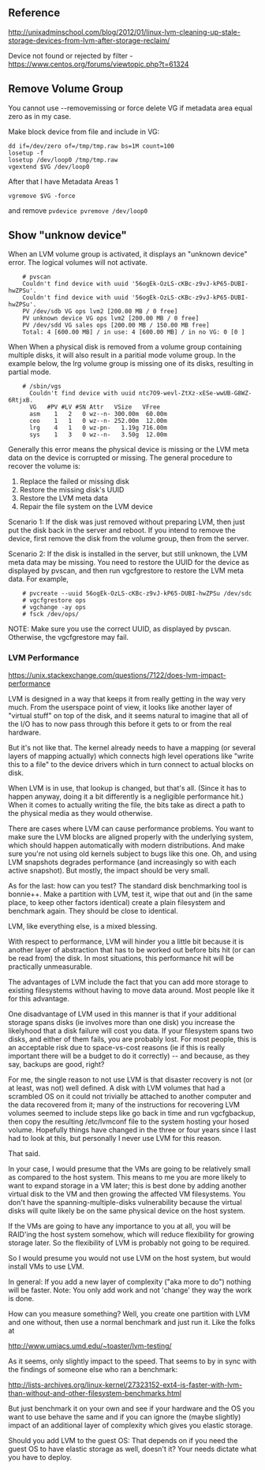 ## Reference

http://unixadminschool.com/blog/2012/01/linux-lvm-cleaning-up-stale-storage-devices-from-lvm-after-storage-reclaim/

Device not found or rejected by filter - https://www.centos.org/forums/viewtopic.php?t=61324

## Remove Volume Group

You cannot use --removemissing or force delete VG if metadata area equal zero as in my case.

Make block device from file and include in VG:

```
dd if=/dev/zero of=/tmp/tmp.raw bs=1M count=100
losetup -f
losetup /dev/loop0 /tmp/tmp.raw
vgextend $VG /dev/loop0
```
After that I have Metadata Areas        1

    vgremove $VG -force

and remove `pvdevice pvremove /dev/loop0`

## Show "unknow device"

When an LVM volume group is activated, it displays an "unknown device" error. The logical volumes will not activate.

        # pvscan
        Couldn't find device with uuid '56ogEk-OzLS-cKBc-z9vJ-kP65-DUBI-hwZPSu'.
        Couldn't find device with uuid '56ogEk-OzLS-cKBc-z9vJ-kP65-DUBI-hwZPSu'.
        PV /dev/sdb VG ops lvm2 [200.00 MB / 0 free]
        PV unknown device VG ops lvm2 [200.00 MB / 0 free]
        PV /dev/sdd VG sales ops [200.00 MB / 150.00 MB free]
        Total: 4 [600.00 MB] / in use: 4 [600.00 MB] / in no VG: 0 [0 ]

When When a physical disk is removed from a volume group containing multiple disks, it will also result in a paritial mode volume group. In the example below, the lrg volume group is missing one of its disks, resulting in partial mode.

        # /sbin/vgs
          Couldn't find device with uuid ntc7O9-wevl-ZtXz-xESe-wwUB-G8WZ-6RtjxB.
          VG   #PV #LV #SN Attr   VSize   VFree  
          asm    1   2   0 wz--n- 300.00m  60.00m
          ceo    1   1   0 wz--n- 252.00m  12.00m
          lrg    4   1   0 wz-pn-   1.19g 716.00m
          sys    1   3   0 wz--n-   3.50g  12.00m
          
Generally this error means the physical device is missing or the LVM meta data on the device is corrupted or missing. The general procedure to recover the volume is:

1. Replace the failed or missing disk
2. Restore the missing disk's UUID
3. Restore the LVM meta data
4. Repair the file system on the LVM device

Scenario 1:
If the disk was just removed without preparing LVM, then just put the disk back in the server and reboot. If you intend to remove the device, first remove the disk from the volume group, then from the server.

Scenario 2:
If the disk is installed in the server, but still unknown, the LVM meta data may be missing. You need to restore the UUID for the device as displayed by pvscan, and then run vgcfgrestore to restore the LVM meta data. For example,

        # pvcreate --uuid 56ogEk-OzLS-cKBc-z9vJ-kP65-DUBI-hwZPSu /dev/sdc
        # vgcfgrestore ops
        # vgchange -ay ops
        # fsck /dev/ops/

NOTE: Make sure you use the correct UUID, as displayed by pvscan. Otherwise, the vgcfgrestore may fail. 

### LVM Performance

https://unix.stackexchange.com/questions/7122/does-lvm-impact-performance

LVM is designed in a way that keeps it from really getting in the way very much. From the userspace point of view, it looks like another layer of "virtual stuff" on top of the disk, and it seems natural to imagine that all of the I/O has to now pass through this before it gets to or from the real hardware.

But it's not like that. The kernel already needs to have a mapping (or several layers of mapping actually) which connects high level operations like "write this to a file" to the device drivers which in turn connect to actual blocks on disk.

When LVM is in use, that lookup is changed, but that's all. (Since it has to happen anyway, doing it a bit differently is a negligible performance hit.) When it comes to actually writing the file, the bits take as direct a path to the physical media as they would otherwise.

There are cases where LVM can cause performance problems. You want to make sure the LVM blocks are aligned properly with the underlying system, which should happen automatically with modern distributions. And make sure you're not using old kernels subject to bugs like this one. Oh, and using LVM snapshots degrades performance (and increasingly so with each active snapshot). But mostly, the impact should be very small.

As for the last: how can you test? The standard disk benchmarking tool is bonnie++. Make a partition with LVM, test it, wipe that out and (in the same place, to keep other factors identical) create a plain filesystem and benchmark again. They should be close to identical.



LVM, like everything else, is a mixed blessing.

With respect to performance, LVM will hinder you a little bit because it is another layer of abstraction that has to be worked out before bits hit (or can be read from) the disk. In most situations, this performance hit will be practically unmeasurable.

The advantages of LVM include the fact that you can add more storage to existing filesystems without having to move data around. Most people like it for this advantage.

One disadvantage of LVM used in this manner is that if your additional storage spans disks (ie involves more than one disk) you increase the likelyhood that a disk failure will cost you data. If your filesystem spans two disks, and either of them fails, you are probably lost. For most people, this is an acceptable risk due to space-vs-cost reasons (ie if this is really important there will be a budget to do it correctly) -- and because, as they say, backups are good, right?

For me, the single reason to not use LVM is that disaster recovery is not (or at least, was not) well defined. A disk with LVM volumes that had a scrambled OS on it could not trivially be attached to another computer and the data recovered from it; many of the instructions for recovering LVM volumes seemed to include steps like go back in time and run vgcfgbackup, then copy the resulting /etc/lvmconf file to the system hosting your hosed volume. Hopefully things have changed in the three or four years since I last had to look at this, but personally I never use LVM for this reason.

That said.

In your case, I would presume that the VMs are going to be relatively small as compared to the host system. This means to me you are more likely to want to expand storage in a VM later; this is best done by adding another virtual disk to the VM and then growing the affected VM filesystems. You don't have the spanning-multiple-disks vulnerability because the virtual disks will quite likely be on the same physical device on the host system.

If the VMs are going to have any importance to you at all, you will be RAID'ing the host system somehow, which will reduce flexibility for growing storage later. So the flexibility of LVM is probably not going to be required.

So I would presume you would not use LVM on the host system, but would install VMs to use LVM.

In general: If you add a new layer of complexity ("aka more to do") nothing will be faster. Note: You only add work and not 'change' they way the work is done.

How can you measure something? Well, you create one partition with LVM and one without, then use a normal benchmark and just run it. Like the folks at

http://www.umiacs.umd.edu/~toaster/lvm-testing/

As it seems, only slightly impact to the speed. That seems to by in sync with the findings of someone else who ran a benchmark:

http://lists-archives.org/linux-kernel/27323152-ext4-is-faster-with-lvm-than-without-and-other-filesystem-benchmarks.html

But just benchmark it on your own and see if your hardware and the OS you want to use behave the same and if you can ignore the (maybe slightly) impact of an additional layer of complexity which gives you elastic storage.

Should you add LVM to the guest OS: That depends on if you need the guest OS to have elastic storage as well, doesn't it? Your needs dictate what you have to deploy.


